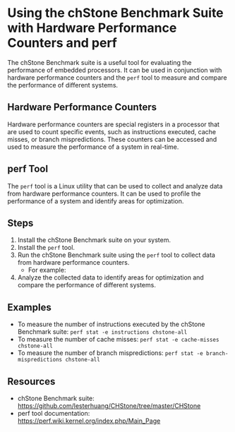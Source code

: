 # Using the chStone Benchmark Suite with Hardware Performance Counters and perf

The chStone Benchmark suite is a useful tool for evaluating the performance of embedded processors. It can be used in conjunction with hardware performance counters and the `perf` tool to measure and compare the performance of different systems.

## Hardware Performance Counters

Hardware performance counters are special registers in a processor that are used to count specific events, such as instructions executed, cache misses, or branch mispredictions. These counters can be accessed and used to measure the performance of a system in real-time.

## perf Tool

The `perf` tool is a Linux utility that can be used to collect and analyze data from hardware performance counters. It can be used to profile the performance of a system and identify areas for optimization.

## Steps

1. Install the chStone Benchmark suite on your system.
2. Install the `perf` tool.
3. Run the chStone Benchmark suite using the `perf` tool to collect data from hardware performance counters.
   - For example: ` `
4. Analyze the collected data to identify areas for optimization and compare the performance of different systems.

## Examples

- To measure the number of instructions executed by the chStone Benchmark suite: `perf stat -e instructions chstone-all`
- To measure the number of cache misses: `perf stat -e cache-misses chstone-all`
- To measure the number of branch mispredictions: `perf stat -e branch-mispredictions chstone-all`

## Resources

- chStone Benchmark suite: https://github.com/lesterhuang/CHStone/tree/master/CHStone
- perf tool documentation: https://perf.wiki.kernel.org/index.php/Main_Page

